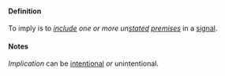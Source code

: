 #### Definition

To imply is to *[include](https://github.com/gcassel/Modular-Organization-Terminology/blob/master/terms/include.md) one or more un[stated](https://github.com/gcassel/Modular-Organization-Terminology/blob/master/terms/state.md) [premises](https://github.com/gcassel/Modular-Organization-Terminology/blob/master/terms/premise.md)* in a [signal](https://github.com/gcassel/Modular-Organization-Terminology/blob/master/terms/signal.md).

#### Notes

*Implication* can be [intentional](https://github.com/gcassel/Modular-Organization-Terminology/blob/master/terms/intend.md) *or* unintentional.
